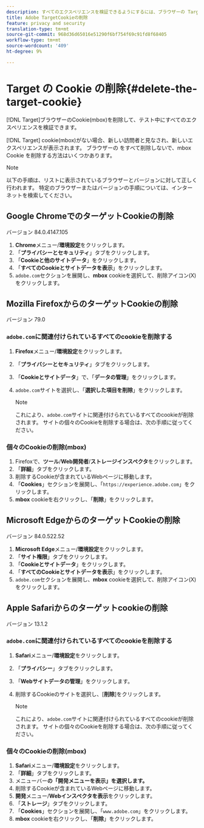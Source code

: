 ```yaml
---
description: すべてのエクスペリエンスを検証できるようにするには、ブラウザーの Target の Cookie を削除します。
title: Adobe TargetCookieの削除
feature: privacy and security
translation-type: tm+mt
source-git-commit: 968d36d65016e51290f6bf754f69c91fd8f68405
workflow-type: tm+mt
source-wordcount: '409'
ht-degree: 9%

---
```



# Target の Cookie の削除{#delete-the-target-cookie}

[!DNL Target]ブラウザーのCookie(mbox)を削除して、テスト中にすべてのエクスペリエンスを検証できます。

[!DNL Target] cookie(mbox)がない場合、新しい訪問者と見なされ、新しいエクスペリエンスが表示されます。 ブラウザーの をすべて削除しないで、mbox Cookie を削除する方法はいくつかあります。

>[!NOTE]
>
>以下の手順は、リストに表示されているブラウザーとバージョンに対して正しく行われます。 特定のブラウザーまたはバージョンの手順については、インターネットを検索してください。

## Google ChromeでのターゲットCookieの削除

バージョン 84.0.4147.105

1. **Chrome**&#x200B;メニュー/**環境設定**&#x200B;をクリックします。
1. 「**プライバシーとセキュリティ**」タブをクリックします。
1. 「**Cookieと他のサイトデータ**」をクリックします。
1. 「**すべてのCookieとサイトデータを表示**」をクリックします。
1. `adobe.com`セクションを展開し、**mbox** cookieを選択して、削除アイコン(X)をクリックします。

## Mozilla FirefoxからのターゲットCookieの削除

バージョン 79.0

### `adobe.com`に関連付けられているすべてのcookieを削除する

1. **Firefox**&#x200B;メニュー/**環境設定**&#x200B;をクリックします。
1. 「**プライバシーとセキュリティ**」タブをクリックします。
1. 「**Cookieとサイトデータ**」で、「**データの管理**」をクリックします。
1. `adobe.com`サイトを選択し、「**選択した項目を削除**」をクリックします。

   >[!NOTE]
   >
   >これにより、`adobe.com`サイトに関連付けられているすべてのcookieが削除されます。 サイトの個々のCookieを削除する場合は、次の手順に従ってください。

### 個々のCookieの削除(mbox)

1. Firefoxで、**ツール**/**Web開発者**/**ストレージインスペクタ**&#x200B;をクリックします。
1. 「**詳細**」タブをクリックします。
1. 削除するCookieが含まれているWebページに移動します。
1. 「**Cookies**」セクションを展開し、「`https://experience.adobe.com`」をクリックします。
1. **mbox** cookieを右クリックし、「**削除**」をクリックします。

## Microsoft EdgeからのターゲットCookieの削除

バージョン 84.0.522.52

1. **Microsoft Edge**&#x200B;メニュー/**環境設定**&#x200B;をクリックします。
1. 「**サイト権限**」タブをクリックします。
1. 「**Cookieとサイトデータ**」をクリックします。
1. 「**すべてのCookieとサイトデータを表示**」をクリックします。
1. `adobe.com`セクションを展開し、**mbox** cookieを選択して、削除アイコン(X)をクリックします。

## Apple Safariからのターゲットcookieの削除

バージョン 13.1.2

### `adobe.com`に関連付けられているすべてのcookieを削除する

1. **Safari**&#x200B;メニュー/**環境設定**&#x200B;をクリックします。
1. 「**プライバシー**」タブをクリックします。
1. 「**Webサイトデータの管理**」をクリックします。
1. 削除するCookieのサイトを選択し、[**削除**]をクリックします。

   >[!NOTE]
   >
   >これにより、`adobe.com`サイトに関連付けられているすべてのcookieが削除されます。 サイトの個々のCookieを削除する場合は、次の手順に従ってください。

### 個々のCookieの削除(mbox)

1. **Safari**&#x200B;メニュー/**環境設定**&#x200B;をクリックします。
1. 「**詳細**」タブをクリックします。
1. メニューバー&#x200B;**の「開発メニューを表示」を選択します。**
1. 削除するCookieが含まれているWebページに移動します。
1. **開発**&#x200B;メニュー/**Webインスペクタを表示**&#x200B;をクリックします。
1. 「**ストレージ**」タブをクリックします。
1. 「**Cookies**」セクションを展開し、「`www.adobe.com`」をクリックします。
1. **mbox** cookieを右クリックし、「**削除**」をクリックします。
